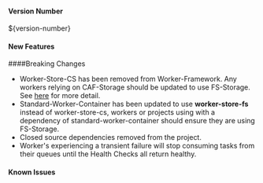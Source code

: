
#### Version Number
${version-number}

#### New Features



####Breaking Changes

* Worker-Store-CS has been removed from Worker-Framework. Any workers relying on CAF-Storage should be updated to use FS-Storage. See [here](https://github.com/WorkerFramework/worker-framework/tree/develop/worker-store-fs) for more detail.
* Standard-Worker-Container has been updated to use **worker-store-fs** instead of worker-store-cs, workers or projects using with a dependency of standard-worker-container should ensure they are using FS-Storage.
* Closed source dependencies removed from the project.
* Worker's experiencing a transient failure will stop consuming tasks from their queues until the Health Checks all return healthy.

#### Known Issues
